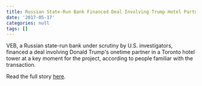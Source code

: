 ```yaml
---
title: Russian State-Run Bank Financed Deal Involving Trump Hotel Partner
date: '2017-05-17'
categories: null
tags: []
---
```

VEB, a Russian state-run bank under scrutiny by U.S. investigators, financed a deal involving Donald Trump's onetime partner in a Toronto hotel tower at a key moment for the project, according to people familiar with the transaction.

Read the full story [here](https://t.co/eBLa5LkzHF).